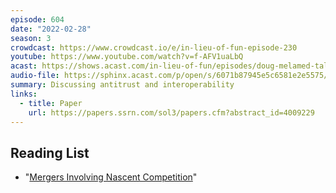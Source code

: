 ```yaml
---
episode: 604
date: "2022-02-28"
season: 3
crowdcast: https://www.crowdcast.io/e/in-lieu-of-fun-episode-230
youtube: https://www.youtube.com/watch?v=f-AFV1uaLbQ
acast: https://shows.acast.com/in-lieu-of-fun/episodes/doug-melamed-talks-antitrust
audio-file: https://sphinx.acast.com/p/open/s/6071b87945e5c6581e2e5575/e/621d7db7fc75cd00124ac8b9/media.mp3
summary: Discussing antitrust and interoperability
links:
  - title: Paper
    url: https://papers.ssrn.com/sol3/papers.cfm?abstract_id=4009229
---
```


## Reading List

- "[Mergers Involving Nascent Competition](https://papers.ssrn.com/sol3/papers.cfm?abstract_id=4009229)"
